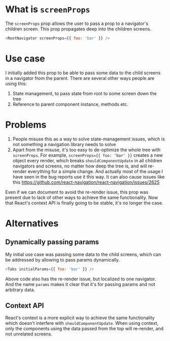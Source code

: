 # What is `screenProps`

The `screenProps` prop allows the user to pass a prop to a navigator's children screen. This prop propagates deep into the children screens.

```js
<RootNavigator screenProps={{ foo: 'bar' }} />
```

# Use case

I initially added this prop to be able to pass some data to the child screens in a navigator from the parent. There are several other ways people are using this:

1. State management, to pass state from root to some screen down the tree
2. Reference to parent component instance, methods etc.

# Problems

1. People misuse this as a way to solve state-management issues, which is not something a navigation library needs to solve
2. Apart from the misuse, it's too easy to de-optimize the whole tree with `screenProps`. For example, `screenProps={{ foo: 'bar' }}` creates a new object every render, which breaks `shouldComponentUpdate` in all children navigators and screens, no matter how deep the tree is, and will re-render everything for a simple change. And actually most of the usage I have seen in the bug reports use it this way. It can also cause issues like this https://github.com/react-navigation/react-navigation/issues/2625

Even if we can document to avoid the re-render issue, this prop was present due to lack of other ways to achieve the same functionality. Now that React's context API is finally going to be stable, it's no longer the case.

# Alternatives

## Dynamically passing params

My initial use case was passing some data to the child screens, which can be addressed by allowing to pass params dynamically.

```js
<Tabs initialParams={{ foo: 'bar' }} />
```

Above code also has the re-render issue, but localized to one navigator. And the name `params` makes it clear that it's for passing params and not arbitrary data.

## Context API

React's context is a more explicit way to achieve the same functionality which doesn't interfere with `shouldComponentUpdate`. When using context, only the components using the data passed from the top will re-render, and not unrelated screens.

